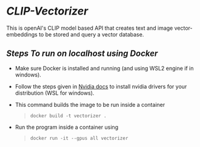# ***CLIP-Vectorizer***
This is openAI's CLIP model based API that creates text and image vector-embeddings to be stored and query a vector database.

## ***Steps To run on localhost using Docker***
- Make sure Docker is installed and running (and using WSL2 engine if in windows).
- Follow the steps given in [Nvidia docs](https://docs.nvidia.com/datacenter/cloud-native/container-toolkit/latest/install-guide.html) to install nvidia drivers for your distribution (WSL for windows).

- This command builds the image to be run inside a container  
  > `docker build -t vectorizer .`

- Run the program inside a container using
  > `docker run -it --gpus all vectorizer`  
